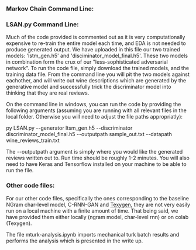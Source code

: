 ### Markov Chain Command Line:


### LSAN.py Command Line:
Much of the code provided is commented out as it is very computationally expensive to re-train the entire model each time, and EDA is not needed to produce generated output. We have uploaded in this file our two trained models: 'lstm_gen.h5' and 'disciminator_model_final.h5'. These two models in combination form the crux of our "less-sophisticated adversarial network". To run the code file, simply download the trained models, and the training data file. From the command line you will pit the two models against eachother, and will write out wine descriptions which are generated by the generative model and successfully trick the discriminator model into thinking that they are real reviews.

On the command line in windows, you can run the code by providing the following arguments (assuming you are running with all relevant files in the local folder. Otherwise you will need to adjust the file paths appropriatly):

py LSAN.py --generator ltsm_gen.h5 --discriminator discriminator_model_final.h5 --outputpath sample_out.txt --datapath wine_reviews_train.txt

The --outputpath argument is simply where you would like the generated reviews written out to. Run time should be roughly 1-2 minutes. You will also need to have Keras and Tensorflow installed on your machine to be able to run the file.

### Other code files:
For our other code files, specifically the ones corresponding to the baseline NGram char-level model, C-RNN-GAN and [Texygen](https://colab.research.google.com/drive/1TIQd3rupzY-O-W0PontB8IkMz3Blvv7_), they are not very easily run on a local machine with a finite amount of time. That being said, we have provided them either locally (ngram model, char-level rnn) or on colab (Texygen).

The file mturk-analysis.ipynb imports mechanical turk batch results and performs the analysis which is presented in the write up.
